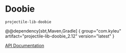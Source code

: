 # Doobie

`projectile-lib-doobie`

@@dependency[sbt,Maven,Gradle] {
  group="com.kyleu"
  artifact="projectile-lib-doobie_2.12"
  version="latest"
}

[API Documentation](../api/projectile-lib-doobie)
